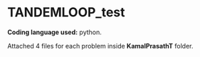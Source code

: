 # TANDEMLOOP_test

**Coding language used:** python.

Attached 4 files for each problem inside **KamalPrasathT** folder.


